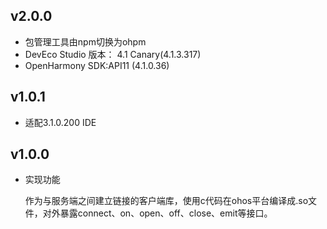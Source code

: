 ## v2.0.0

- 包管理工具由npm切换为ohpm
- DevEco Studio 版本： 4.1 Canary(4.1.3.317)
- OpenHarmony SDK:API11 (4.1.0.36)

## v1.0.1

- 适配3.1.0.200 IDE

## v1.0.0

- 实现功能

  作为与服务端之间建立链接的客户端库，使用c代码在ohos平台编译成.so文件，对外暴露connect、on、open、off、close、emit等接口。
